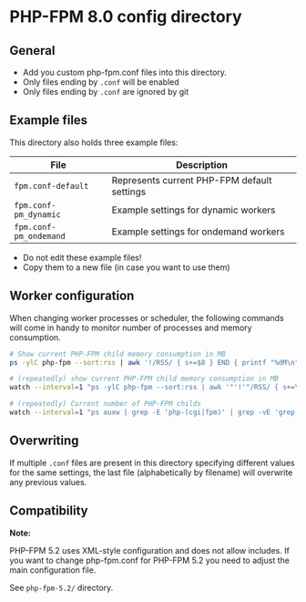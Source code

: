 # PHP-FPM 8.0 config directory

## General

* Add you custom php-fpm.conf files into this directory.
* Only files ending by `.conf` will be enabled
* Only files ending by `.conf` are ignored by git


## Example files

This directory also holds three example files:

| File                            | Description                                 |
|---------------------------------|---------------------------------------------|
| `fpm.conf-default`     | Represents current PHP-FPM default settings |
| `fpm.conf-pm_dynamic`  | Example settings for dynamic workers        |
| `fpm.conf-pm_ondemand` | Example settings for ondemand workers       |

* Do not edit these example files!
* Copy them to a new file (in case you want to use them)


## Worker configuration

When changing worker processes or scheduler, the following commands will come in handy
to monitor number of processes and memory consumption.

```bash
# Show current PHP-FPM child memory consumption in MB
ps -ylC php-fpm --sort:rss | awk '!/RSS/ { s+=$8 } END { printf "%dM\n", s/1024 }'

# (repeatedly) show current PHP-FPM child memory consumption in MB
watch --interval=1 "ps -ylC php-fpm --sort:rss | awk '"'!'"/RSS/ { s+=\$8 } END { printf \"%dM\n\", s/1024 }'"

# (repeatedly) Current number of PHP-FPM childs
watch --interval=1 "ps auxw | grep -E 'php-(cgi|fpm)' | grep -vE 'grep|master' | wc -l"
```


## Overwriting

If multiple `.conf` files are present in this directory specifying different values for the
same settings, the last file (alphabetically by filename) will overwrite any previous values.


## Compatibility

**Note:**

PHP-FPM 5.2 uses XML-style configuration and does not allow includes.
If you want to change php-fpm.conf for PHP-FPM 5.2 you need to adjust the main configuration file.

See `php-fpm-5.2/` directory.

